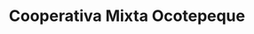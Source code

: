 ---
title: "Cooperativa Mixta Ocotepeque"
url: /el-progreso/cooperativa-mixta-ocotepeque/
shop: Allgemein
---